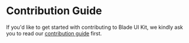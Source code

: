 # Contribution Guide

If you'd like to get started with contributing to Blade UI Kit, we kindly ask you to read our [contribution guide](https://blade-ui-kit.com/docs/contribution-guide) first.
